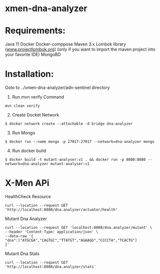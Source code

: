 # xmen-dna-analyzer


# Requirements:

Java 11
Docker
Docker-comppose
Maven 3.x
Lombok library (www.projectlombok.org) (only if you want to import the maven project into your favorite IDE)
MongoBD

# Installation:

Goto to ../xmen-dna-analyzer/adn-sentinel directory

1. Run mvn verify Command
```
mvn clean verify 
```
2. Create Docket Network
```
$ docker network create --attachable -d bridge dna-analyzer
```
3. Run Mongo
```
$ docker run --name mongo -p 27017:27017 --network=dna-analyzer mongo
```
4. Run docker build

```
$ docker build -t mutant-analyser:v1 . && docker run -p 8080:8080 --network=dna-analyzer mutant-analyser:v1
```


# X-Men APi 

HealthCheck Resource

```
curl --location --request GET 'http://localhost:8080/dna.analyzer/actuator/health'
```

Mutant Dna Analyzer

```
curl --location --request GET 'localhost:8080/dna.analyzer/mutant' \
--header 'Content-Type: application/json' \
--data-raw '{
"dna":["ATGCGA","CAGTGC","TTATGT","AGAAGG","CCCCTA","TCACTG"]
}'
```

Mutant Dna Stats
```
curl --location --request GET 'http://localhost:8080/dna.analyzer/stats'
```


